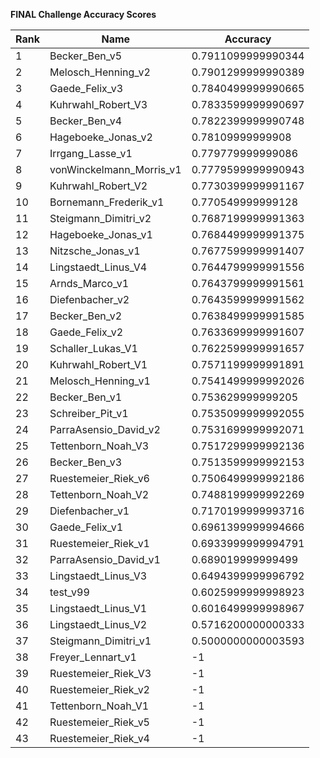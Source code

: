 **FINAL Challenge Accuracy Scores**



|Rank|Name|Accuracy|
|----|-----|---|
|1|Becker_Ben_v5|0.7911099999990344|
|2|Melosch_Henning_v2|0.7901299999990389|
|3|Gaede_Felix_v3|0.7840499999990665|
|4|Kuhrwahl_Robert_V3|0.7833599999990697|
|5|Becker_Ben_v4|0.7822399999990748|
|6|Hageboeke_Jonas_v2|0.78109999999908|
|7|Irrgang_Lasse_v1|0.779779999999086|
|8|vonWinckelmann_Morris_v1|0.7779599999990943|
|9|Kuhrwahl_Robert_V2|0.7730399999991167|
|10|Bornemann_Frederik_v1|0.770549999999128|
|11|Steigmann_Dimitri_v2|0.7687199999991363|
|12|Hageboeke_Jonas_v1|0.7684499999991375|
|13|Nitzsche_Jonas_v1|0.7677599999991407|
|14|Lingstaedt_Linus_V4|0.7644799999991556|
|15|Arnds_Marco_v1|0.7643799999991561|
|16|Diefenbacher_v2|0.7643599999991562|
|17|Becker_Ben_v2|0.7638499999991585|
|18|Gaede_Felix_v2|0.7633699999991607|
|19|Schaller_Lukas_V1|0.7622599999991657|
|20|Kuhrwahl_Robert_V1|0.7571199999991891|
|21|Melosch_Henning_v1|0.7541499999992026|
|22|Becker_Ben_v1|0.753629999999205|
|23|Schreiber_Pit_v1|0.7535099999992055|
|24|ParraAsensio_David_v2|0.7531699999992071|
|25|Tettenborn_Noah_V3|0.7517299999992136|
|26|Becker_Ben_v3|0.7513599999992153|
|27|Ruestemeier_Riek_v6|0.7506499999992186|
|28|Tettenborn_Noah_V2|0.7488199999992269|
|29|Diefenbacher_v1|0.7170199999993716|
|30|Gaede_Felix_v1|0.6961399999994666|
|31|Ruestemeier_Riek_v1|0.6933999999994791|
|32|ParraAsensio_David_v1|0.689019999999499|
|33|Lingstaedt_Linus_V3|0.6494399999996792|
|34|test_v99|0.6025999999998923|
|35|Lingstaedt_Linus_V1|0.6016499999998967|
|36|Lingstaedt_Linus_V2|0.5716200000000333|
|37|Steigmann_Dimitri_v1|0.5000000000003593|
|38|Freyer_Lennart_v1|-1|
|39|Ruestemeier_Riek_V3|-1|
|40|Ruestemeier_Riek_v2|-1|
|41|Tettenborn_Noah_V1|-1|
|42|Ruestemeier_Riek_v5|-1|
|43|Ruestemeier_Riek_v4|-1|
